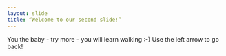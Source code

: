 ```yaml
---
layout: slide
title: “Welcome to our second slide!”
---
```

You the baby - try more - you will learn walking :-)
Use the left arrow to go back!
